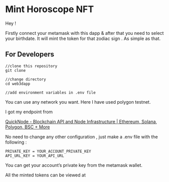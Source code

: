 # Mint Horoscope NFT

Hey !

Firstly connect your metamask with this dapp & after that you need to select your birthdate. It will mint the token for that zodiac sign . As simple as that.

## For Developers

```solidity
//clone this repository
git clone 

//change directory 
cd web3dapp 

//add environment variables in .env file
```

You can use any network you want. Here I have used polygon testnet.

I got my endpoint from 

[QuickNode - Blockchain API and Node Infrastructure | Ethereum, Solana, Polygon, BSC + More](https://www.quicknode.com/)

No need to change any other configuration , just make a .env file with the following :

```solidity
PRIVATE_KEY = YOUR_ACCOUNT_PRIVATE_KEY
API_URL_KEY = YOUR_API_URL
```

You can get your account’s private key from the metamask wallet.

All the minted tokens can be viewed at 

[](https://testnets.opensea.io/account)